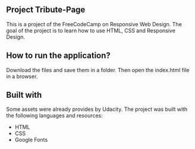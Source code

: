 ## Project Tribute-Page

This is a project of the FreeCodeCamp on Responsive Web Design.
The goal of the project is to learn how to use HTML, CSS and Responsive Design.

## How to run the application?

Download the files and save them in a folder. Then open the index.html file in a browser.

## Built with

Some assets were already provides by Udacity. The project was built with the following languages and resources:

- HTML
- CSS
- Google Fonts
